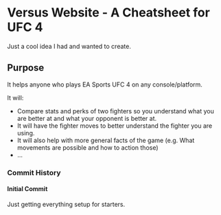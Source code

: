 # Versus Website - A Cheatsheet for UFC 4

Just a cool idea I had and wanted to create.

## Purpose

It helps anyone who plays EA Sports UFC 4 on any console/platform.

It will:

- Compare stats and perks of two fighters so you understand what you are better at and what your opponent is better at.
- It will have the fighter moves to better understand the fighter you are using.
- It will also help with more general facts of the game (e.g. What movements are possible and how to action those)
- ...

### Commit History

#### Initial Commit

Just getting everything setup for starters.
